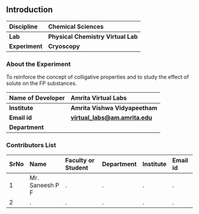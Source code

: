 ## Introduction


<b>Discipline | <b> Chemical Sciences
:--|:--|
<b> Lab | <b> Physical Chemistry Virtual Lab
<b> Experiment|     <b> Cryoscopy

### About the Experiment 

To reinforce the concept of colligative properties and to study the effect of solute on the FP substances.

<b>Name of Developer | <b> Amrita Virtual Labs 
:--|:--|
<b> Institute | <b>  Amrita Vishwa Vidyapeetham
<b> Email id|     <b>  virtual_labs@am.amrita.edu
<b> Department |  

### Contributors List

SrNo | Name | Faculty or Student | Department| Institute | Email id
:--|:--|:--|:--|:--|:--|
1 | Mr. Saneesh P F | . | . | . | .
2 | . | . | . | . | .
